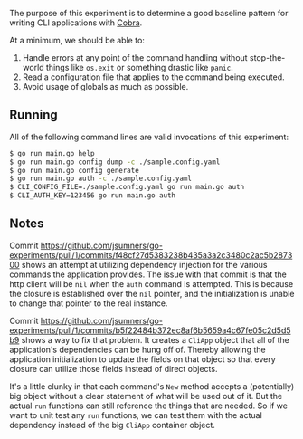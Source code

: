 The purpose of this experiment is to determine a good baseline pattern for
writing CLI applications with [Cobra](https://github.com/spf13/cobra).

At a minimum, we should be able to:

1. Handle errors at any point of the command handling without stop-the-world
things like `os.exit` or something drastic like `panic`.
2. Read a configuration file that applies to the command being executed.
3. Avoid usage of globals as much as possible.

## Running

All of the following command lines are valid invocations of this experiment:

```sh
$ go run main.go help
$ go run main.go config dump -c ./sample.config.yaml
$ go run main.go config generate
$ go run main.go auth -c ./sample.config.yaml
$ CLI_CONFIG_FILE=./sample.config.yaml go run main.go auth
$ CLI_AUTH_KEY=123456 go run main.go auth
```

## Notes

Commit https://github.com/jsumners/go-experiments/pull/1/commits/f48cf27d5383238b435a3a2c3480c2ac5b287300
shows an attempt at utilizing dependency injection for the various commands
the application provides. The issue with that commit is that the http client
will be `nil` when the `auth` command is attempted. This is because the closure
is established over the `nil` pointer, and the initialization is unable to
change that pointer to the real instance.

Commit https://github.com/jsumners/go-experiments/pull/1/commits/b5f22484b372ec8af6b5659a4c67fe05c2d5d5b9
shows a way to fix that problem. It creates a `CliApp` object that all of the
application's dependencies can be hung off of. Thereby allowing the application
initialization to update the fields on that object so that every closure can
utilize those fields instead of direct objects.

It's a little clunky in that each command's `New` method accepts a (potentially)
big object without a clear statement of what will be used out of it. But the
actual `run` functions can still reference the things that are needed. So if
we want to unit test any `run` functions, we can test them with the actual
dependency instead of the big `CliApp` container object.
